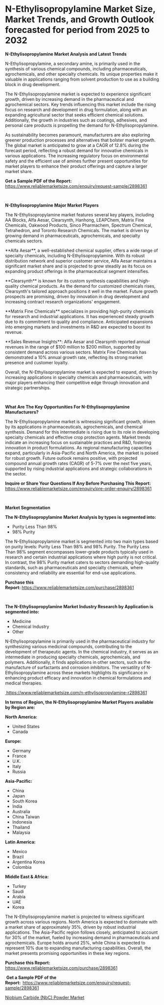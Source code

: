 <p><h1>N-Ethylisopropylamine Market Size, Market Trends, and Growth Outlook forecasted for period from 2025 to 2032</h1></p><p><strong>N-Ethylisopropylamine Market Analysis and Latest Trends</strong></p>
<p><p>N-Ethylisopropylamine, a secondary amine, is primarily used in the synthesis of various chemical compounds, including pharmaceuticals, agrochemicals, and other specialty chemicals. Its unique properties make it valuable in applications ranging from solvent production to use as a building block in drug development.</p><p>The N-Ethylisopropylamine market is expected to experience significant growth, driven by increasing demand in the pharmaceutical and agrochemical sectors. Key trends influencing this market include the rising focus on research and development in drug formulation, along with an expanding agricultural sector that seeks efficient chemical solutions. Additionally, the growth in industries such as coatings, adhesives, and personal care products is propelling the demand for N-Ethylisopropylamine.</p><p>As sustainability becomes paramount, manufacturers are also exploring greener production processes and alternatives that bolster market growth. The global market is anticipated to grow at a CAGR of 12.8% during the forecast period, reflecting a robust demand for innovative chemicals in various applications. The increasing regulatory focus on environmental safety and the efficient use of amines further present opportunities for market players to enhance their product offerings and capture a larger market share.</p></p>
<p><strong>Get a Sample PDF of the Report:&nbsp;</strong> <a href="https://www.reliablemarketsize.com/enquiry/request-sample/2898361?utm_campaign=3126&utm_medium=2&utm_source=Github&utm_content=ia&utm_term=15032025&utm_id=n-ethylisopropylamine">https://www.reliablemarketsize.com/enquiry/request-sample/2898361</a></p>
<p>&nbsp;</p>
<p><strong>N-Ethylisopropylamine Major Market Players</strong></p>
<p><p>The N-Ethylisopropylamine market features several key players, including AA Blocks, Alfa Aesar, Clearsynth, Hanhong, LEAPChem, Matrix Fine Chemicals, Oakwood Products, Sinco Pharmachem, Spectrum Chemical, Tetrahedron, and Toronto Research Chemicals. The market is driven by growing demand in pharmaceuticals, agrochemicals, and specialty chemicals sectors.</p><p>**Alfa Aesar**, a well-established chemical supplier, offers a wide range of specialty chemicals, including N-Ethylisopropylamine. With its robust distribution network and superior customer service, Alfa Aesar maintains a significant market share and is projected to grow steadily as its focus on expanding product offerings in the pharmaceutical segment intensifies.</p><p>**Clearsynth** is known for its custom synthesis capabilities and high-quality chemical products. As the demand for customized chemicals rises, Clearsynth's tailored approach positions it well in the market. Future growth prospects are promising, driven by innovation in drug development and increasing contract research organizations' engagement.</p><p>**Matrix Fine Chemicals** specializes in providing high-purity chemicals for research and industrial applications. It has experienced steady growth due to its commitment to quality and compliance. Anticipated expansions into emerging markets and investments in R&D are expected to boost its revenue.</p><p>**Sales Revenue Insights**: Alfa Aesar and Clearsynth reported annual revenues in the range of $100 million to $200 million, supported by consistent demand across various sectors. Matrix Fine Chemicals has demonstrated a 10% annual growth rate, reflecting its strong market presence and customer loyalty.</p><p>Overall, the N-Ethylisopropylamine market is expected to expand, driven by increasing applications in specialty chemicals and pharmaceuticals, with major players enhancing their competitive edge through innovation and strategic partnerships.</p></p>
<p>&nbsp;</p>
<p><strong>What Are The Key Opportunities For N-Ethylisopropylamine Manufacturers?</strong></p>
<p><p>The N-Ethylisopropylamine market is witnessing significant growth, driven by its applications in pharmaceuticals, agrochemicals, and chemical synthesis. Demand for this intermediate is rising due to its role in developing specialty chemicals and effective crop protection agents. Market trends indicate an increasing focus on sustainable practices and R&D, fostering innovation in product formulations. As regional manufacturing capacities expand, particularly in Asia-Pacific and North America, the market is poised for robust growth. Future outlook remains positive, with projected compound annual growth rates (CAGR) of 5-7% over the next five years, supported by rising industrial applications and strategic collaborations in the sector.</p></p>
<p><strong>Inquire or Share Your Questions If Any Before Purchasing This Report:</strong> <a href="https://www.reliablemarketsize.com/enquiry/pre-order-enquiry/2898361?utm_campaign=3126&utm_medium=2&utm_source=Github&utm_content=ia&utm_term=15032025&utm_id=n-ethylisopropylamine">https://www.reliablemarketsize.com/enquiry/pre-order-enquiry/2898361</a></p>
<p>&nbsp;</p>
<p><strong>Market Segmentation</strong></p>
<p><strong>The N-Ethylisopropylamine Market Analysis by types is segmented into:</strong></p>
<p><ul><li>Purity Less Than 98%</li><li>98% Purity</li></ul></p>
<p><p>The N-Ethylisopropylamine market is segmented into two main types based on purity levels: Purity Less Than 98% and 98% Purity. The Purity Less Than 98% segment encompasses lower-grade products typically used in research and certain industrial applications where high purity is not critical. In contrast, the 98% Purity market caters to sectors demanding high-quality standards, such as pharmaceuticals and specialty chemicals, where consistency and reliability are essential for end-use applications.</p></p>
<p><strong>Purchase this Report:&nbsp;</strong><a href="https://www.reliablemarketsize.com/purchase/2898361?utm_campaign=3126&utm_medium=2&utm_source=Github&utm_content=ia&utm_term=15032025&utm_id=n-ethylisopropylamine">https://www.reliablemarketsize.com/purchase/2898361</a></p>
<p>&nbsp;</p>
<p><strong>The N-Ethylisopropylamine Market Industry Research by Application is segmented into:</strong></p>
<p><ul><li>Medicine</li><li>Chemical Industry</li><li>Other</li></ul></p>
<p><p>N-Ethylisopropylamine is primarily used in the pharmaceutical industry for synthesizing various medicinal compounds, contributing to the development of therapeutic agents. In the chemical industry, it serves as an intermediate in producing specialty chemicals, agrochemicals, and polymers. Additionally, it finds applications in other sectors, such as the manufacture of surfactants and corrosion inhibitors. The versatility of N-Ethylisopropylamine across these markets highlights its significance in enhancing product efficacy and innovation in chemical formulations and medical therapies.</p></p>
<p><a href="https://www.reliablemarketsize.com/n-ethylisopropylamine-r2898361?utm_campaign=3126&utm_medium=2&utm_source=Github&utm_content=ia&utm_term=15032025&utm_id=n-ethylisopropylamine">&nbsp;https://www.reliablemarketsize.com/n-ethylisopropylamine-r2898361</a></p>
<p><strong>In terms of Region, the N-Ethylisopropylamine Market Players available by Region are:</strong></p>
<p>
    <p> <strong> North America: </strong>
        <ul>
            <li>United States</li>
            <li>Canada</li>
        </ul>
        </p> 
    <p> <strong> Europe: </strong>
        <ul>
            <li>Germany</li>
            <li>France</li>
            <li>U.K.</li>
            <li>Italy</li>
            <li>Russia</li>
        </ul>
        </p> 
    <p> <strong> Asia-Pacific: </strong>
        <ul>
            <li>China</li>
            <li>Japan</li>
            <li>South Korea</li>
            <li>India</li>
            <li>Australia</li>
            <li>China Taiwan</li>
            <li>Indonesia</li>
            <li>Thailand</li>
            <li>Malaysia</li>
        </ul>
        </p> 
    <p> <strong> Latin America: </strong>
        <ul>
            <li>Mexico</li>
            <li>Brazil</li>
            <li>Argentina Korea</li>
            <li>Colombia</li>
        </ul>
        </p> 
    <p> <strong> Middle East & Africa: </strong>
        <ul>
            <li>Turkey</li>
            <li>Saudi</li>
            <li>Arabia</li>
            <li>UAE</li>
            <li>Korea</li>
        </ul>
    </p>
    </p>
<p><p>The N-Ethylisopropylamine market is projected to witness significant growth across various regions. North America is expected to dominate with a market share of approximately 35%, driven by robust industrial applications. The Asia-Pacific region follows closely, anticipated to account for 30% of the market, fueled by increasing demand in pharmaceuticals and agrochemicals. Europe holds around 25%, while China is expected to represent 10% due to expanding manufacturing capabilities. Overall, the market presents promising opportunities in these key regions.</p></p>
<p><strong>Purchase this Report: </strong><a href="https://www.reliablemarketsize.com/purchase/2898361?utm_campaign=3126&utm_medium=2&utm_source=Github&utm_content=ia&utm_term=15032025&utm_id=n-ethylisopropylamine">https://www.reliablemarketsize.com/purchase/2898361</a></p>
<p>&nbsp;<strong>Get a Sample PDF of the Report:&nbsp;&nbsp;</strong><a href="https://www.reliablemarketsize.com/enquiry/request-sample/2898361?utm_campaign=3126&utm_medium=2&utm_source=Github&utm_content=ia&utm_term=15032025&utm_id=n-ethylisopropylamine">https://www.reliablemarketsize.com/enquiry/request-sample/2898361</a></p>
<p><strong></strong></p>
<p><p><a href="https://github.com/pidlisseas/Market-Research-Report-List-1/blob/main/niobium-carbide-nbc-powder-market.md?utm_campaign=3126&utm_medium=2&utm_source=Github&utm_content=ia&utm_term=15032025&utm_id=n-ethylisopropylamine">Niobium Carbide (NbC) Powder Market</a></p></p>